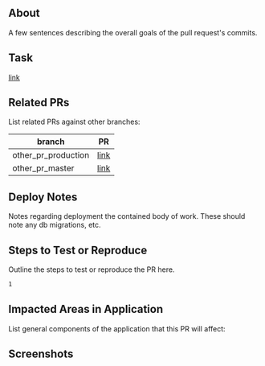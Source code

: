 
## About
A few sentences describing the overall goals of the pull request's commits.


## Task
[link]()

## Related PRs
List related PRs against other branches:

branch | PR
------ | ------
other_pr_production | [link]()
other_pr_master | [link]()


## Deploy Notes
Notes regarding deployment the contained body of work.  These should note any
db migrations, etc.

## Steps to Test or Reproduce
Outline the steps to test or reproduce the PR here.

```sh
1
```

## Impacted Areas in Application
List general components of the application that this PR will affect:

## Screenshots
